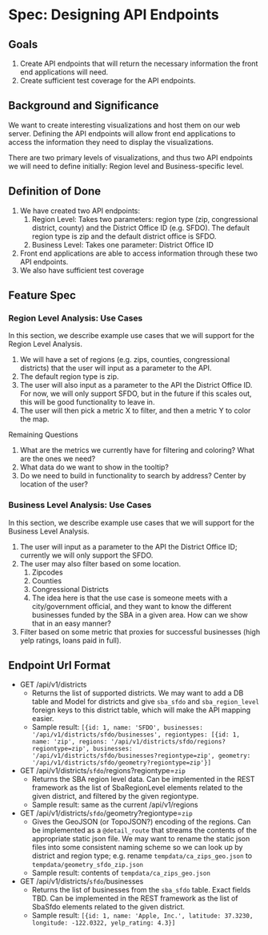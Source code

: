 # Spec: Designing API Endpoints

## Goals
1. Create API endpoints that will return the necessary information the front end applications will need.
2. Create sufficient test coverage for the API endpoints.

## Background and Significance
We want to create interesting visualizations and host them on our web server. Defining the API endpoints will allow front end applications to access the information they need to display the visualizations.

There are two primary levels of visualizations, and thus two API endpoints we will need to define initially: Region level and Business-specific level.

## Definition of Done
1. We have created two API endpoints:
    1. Region Level: Takes two parameters: region type (zip, congressional district, county) and the District Office ID (e.g. SFDO). The default region type is zip and the default district office is SFDO.
    2. Business Level: Takes one parameter: District Office ID 
2. Front end applications are able to access information through these two API endpoints.
3. We also have sufficient test coverage

## Feature Spec

### Region Level Analysis: Use Cases
In this section, we describe example use cases that we will support for the Region Level Analysis.

1. We will have a set of regions (e.g. zips, counties, congressional districts) that the user will input as a parameter to the API.
2. The default region type is zip.
3. The user will also input as a parameter to the API the District Office ID. For now, we will only support SFDO, but in the future if this scales out, this will be good functionality to leave in.
4. The user will then pick a metric X to filter, and then a metric Y to color the map.

Remaining Questions
1. What are the metrics we currently have for filtering and coloring? What are the ones we need?
2. What data do we want to show in the tooltip?
3. Do we need to build in functionality to search by address? Center by location of the user?

### Business Level Analysis: Use Cases
In this section, we describe example use cases that we will support for the Business Level Analysis.
1. The user will input as a parameter to the API the District Office ID; currently we will only support the SFDO.
2. The user may also filter based on some location.
    1. Zipcodes
    2. Counties
    3. Congressional Districts
    4. The idea here is that the use case is someone meets with a city/government official, and they want to know the different businesses funded by the SBA in a given area. How can we show that in an easy manner?
3. Filter based on some metric that proxies for successful businesses (high yelp ratings, loans paid in full). 

## Endpoint Url Format

- GET /api/v1/districts
    - Returns the list of supported districts.  We may want to add a DB table and Model for districts and give `sba_sfdo` and `sba_region_level` foreign keys to this district table, which will make the API mapping easier.
    - Sample result: `[{id: 1, name: 'SFDO', businesses: '/api/v1/districts/sfdo/businesses', regiontypes: [{id: 1, name: 'zip', regions: '/api/v1/districts/sfdo/regions?regiontype=zip', businesses: '/api/v1/districts/sfdo/businesses?regiontype=zip', geometry: '/api/v1/districts/sfdo/geometry?regiontype=zip'}]`
- GET /api/v1/districts/`sfdo`/regions?regiontype=`zip`
    - Returns the SBA region level data.  Can be implemented in the REST framework as the list of SbaRegionLevel elements related to the given district, and filtered by the given regiontype.
    - Sample result: same as the current /api/v1/regions
- GET /api/v1/districts/`sfdo`/geometry?regiontype=`zip`
    - Gives the GeoJSON (or TopoJSON?) encoding of the regions.  Can be implemented as a `@detail_route` that streams the contents of the appropriate static json file.  We may want to rename the static json files into some consistent naming scheme so we can look up by district and region type; e.g. rename `tempdata/ca_zips_geo.json` to `tempdata/geometry_sfdo_zip.json`
    - Sample result: contents of `tempdata/ca_zips_geo.json`
- GET /api/v1/districts/`sfdo`/businesses
    - Returns the list of businesses from the `sba_sfdo` table.  Exact fields TBD. Can be implemented in the REST framework as the list of SbaSfdo elements related to the given district.
    - Sample result: `[{id: 1, name: 'Apple, Inc.', latitude: 37.3230, longitude: -122.0322, yelp_rating: 4.3}] `
